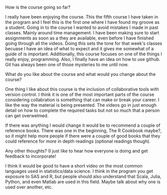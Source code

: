 How is the course going so far?  

I really have been enjoying the course. This the fifth course I have taken in the program and I feel this is the first one where I have found my groove as a student. Going in to the course I wanted to avoid mistakes I made in past classes. Mainly around time management. I have been making sure to start assignments as soon as a they are available, even before I have finished going through all the videos. Doing this sets the tone for that week's classes becuase I have an idea of what to expect and it gives me somewhat of a guide of is important. Additionally, this course focuses on one of the things I really enjoy, programming. Also, I finally have an idea on how to use github. Git has always been one of those mysteries to me until now.


What do you like about the course and what would you change about the course?

One thing I like about this course is the inclusion of collaborative tools with version control. I think it is one of the most important parts of the course considering collabration is something that can make or break your career. I like the way the material is being presented. The videos go in just enough detail on how to complete the required tasks but not so much that a person can get overwelmed.

If there was anything I would change it would be to recommend a couple of reference books. There was one in the beginning, The R Cookbook maybe?, so it might help more people if there were a couple of good books that they could reference for more in depth readings (optional readings though).  


Any other thoughts?  (I just like to hear how everyone is doing and get feedback to incorporate!

I think it would be good to have a short video on the most common languages used in statistics/data science. I think in the program you get exposure to SAS and R, but people should also understand that Scala, Julia, Python, and even Matlab are used in this field. Maybe talk about why one is used over another, etc.